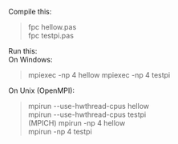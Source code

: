 Compile this:    

> fpc hellow.pas    
> fpc testpi.pas    

Run this:    
On Windows:     
> mpiexec -np 4 hellow
> mpiexec -np 4 testpi

On Unix (OpenMPI):    
> mpirun --use-hwthread-cpus hellow    
> mpirun --use-hwthread-cpus testpi    
(MPICH)
> mpirun -np 4 hellow    
> mpirun -np 4 testpi    

